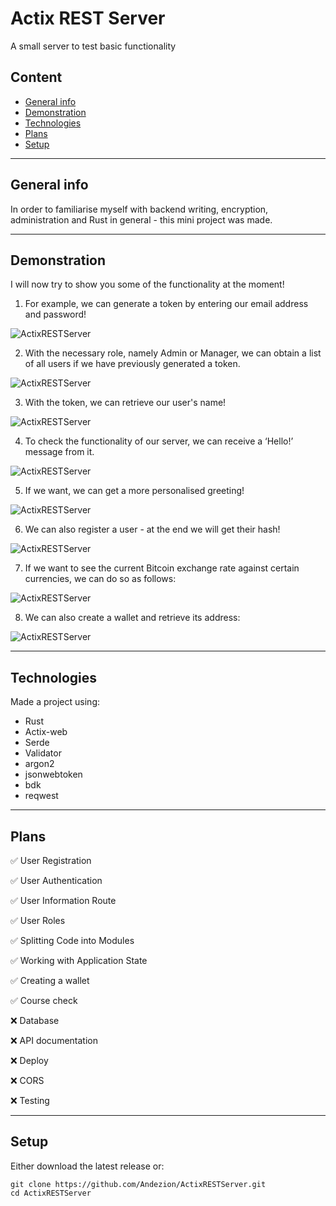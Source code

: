 # Actix REST Server
A small server to test basic functionality

## Content
* [General info](#general-info)
* [Demonstration](#demonstration)
* [Technologies](#technologies)
* [Plans](#plans)
* [Setup](#setup)
---

## General info
In order to familiarise myself with backend writing, encryption, administration and Rust in general - this mini project was made.

---

## Demonstration
I will now try to show you some of the functionality at the moment!

1) For example, we can generate a token by entering our email address and password!
 
![ActixRESTServer](./photo/photo1.png)

2) With the necessary role, namely Admin or Manager, we can obtain a list of all users if we have previously generated a token.

![ActixRESTServer](./photo/photo2.png)

3) With the token, we can retrieve our user's name!
 
![ActixRESTServer](./photo/photo3.png)

4) To check the functionality of our server, we can receive a ‘Hello!’ message from it.
  
![ActixRESTServer](./photo/photo4.png)

5) If we want, we can get a more personalised greeting!
 
![ActixRESTServer](./photo/photo5.png)

6) We can also register a user - at the end we will get their hash!

![ActixRESTServer](./photo/photo6.png)

7) If we want to see the current Bitcoin exchange rate against certain currencies, we can do so as follows:

![ActixRESTServer](./photo/photo7.png)

8) We can also create a wallet and retrieve its address:

![ActixRESTServer](./photo/photo8.png)

---

## Technologies
Made a project using:
* Rust
* Actix-web
* Serde
* Validator
* argon2
* jsonwebtoken
* bdk
* reqwest
  
---

## Plans

✅ User Registration

✅ User Authentication

✅ User Information Route

✅ User Roles

✅ Splitting Code into Modules

✅ Working with Application State

✅ Creating a wallet

✅ Course check

❌ Database

❌ API documentation 

❌ Deploy

❌ CORS

❌ Testing

---

## Setup
Either download the latest release or:
```
git clone https://github.com/Andezion/ActixRESTServer.git
cd ActixRESTServer
```
